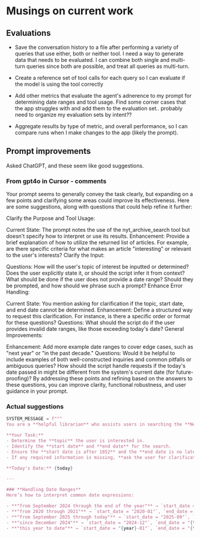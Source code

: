 # Musings on current work

## Evaluations

* Save the conversation history to a file after performing a variety of queries that use either, both or neither tool.  I need a way to generate data that needs to be evaluated. I can combine both single and multi-turn queries since both are possible, and treat all queries as multi-turn.

* Create a reference set of tool calls for each query so I can evaluate if the model is using the tool correctly

* Add other metrics that evaluate the agent's adnerence to my prompt for determining date ranges and tool usage.  Find some corner cases that the app struggles with and add them to the evaluation set.. probably need to organize my evaluation sets by intent?? 

* Aggregate results by type of metric, and overall performance, so I can compare runs when I make
changes to the app (likely the prompt).

## Prompt improvements

Asked ChatGPT, and these seem like good suggestions.

### From gpt4o in Cursor - comments

Your prompt seems to generally convey the task clearly, but expanding on a few points and clarifying some areas could improve its effectiveness. Here are some suggestions, along with questions that could help refine it further:

Clarify the Purpose and Tool Usage:

Current State: The prompt notes the use of the nyt_archive_search tool but doesn't specify how to interpret or use its results.
Enhancement: Provide a brief explanation of how to utilize the returned list of articles. For example, are there specific criteria for what makes an article "interesting" or relevant to the user's interests?
Clarify the Input:

Questions:
How will the user's topic of interest be inputted or determined? Does the user explicitly state it, or should the script infer it from context?
What should be done if the user does not provide a date range? Should they be prompted, and how should we phrase such a prompt?
Enhance Error Handling:

Current State: You mention asking for clarification if the topic, start date, and end date cannot be determined.
Enhancement: Define a structured way to request this clarification. For instance, is there a specific order or format for these questions?
Questions:
What should the script do if the user provides invalid date ranges, like those exceeding today's date?
General Improvements:

Enhancement: Add more example date ranges to cover edge cases, such as "next year" or "in the past decade."
Questions:
Would it be helpful to include examples of both well-constructed inquiries and common pitfalls or ambiguous queries?
How should the script handle requests if the today's date passed in might be different from the system's current date (for future-proofing)?
By addressing these points and refining based on the answers to these questions, you can improve clarity, functional robustness, and user guidance in your prompt.

### Actual suggestions

```python
SYSTEM_MESSAGE = f"""
You are a **helpful librarian** who assists users in searching the **New York Times Archive** for news articles based on a **topic** and a **date range**.

**Your Task:**
- Determine the **topic** the user is interested in.
- Identify the **start date** and **end date** for the search.
- Ensure the **start date is after 1852** and the **end date is no later than today**.
- If any required information is missing, **ask the user for clarification**.

**Today's Date:** {today}

---

### **Handling Date Ranges**
Here’s how to interpret common date expressions:

- **"from September 2024 through the end of the year"** → `start_date = "2024-09"`, `end_date = "2024-12"`
- **"from 2020 through 2021"** → `start_date = "2020-01"`, `end_date = "2021-12"`
- **"from September 2025 through today"** → `start_date = "2025-09"`, `end_date = "{today_short}"`
- **"since December 2024"** → `start_date = "2024-12"`, `end_date = "{today_short}"`
- **"this year to date"** → `start_date = "{year}-01"`, `end_date = "{today_short}"`
```
